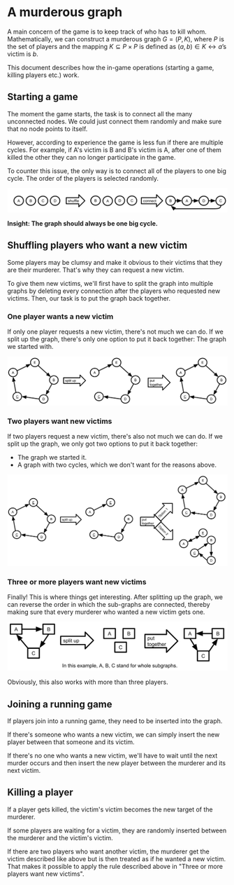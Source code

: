 # A murderous graph

A main concern of the game is to keep track of who has to kill whom.
Mathematically, we can construct a murderous graph $G = (P, K)$, where $P$ is the set of players and the mapping $K \subseteq P \times P$ is defined as $(a,b) \in K \leftrightarrow a \text{'s victim is } b$.

This document describes how the in-game operations (starting a game, killing players etc.) work.

## Starting a game

The moment the game starts, the task is to connect all the many unconnected nodes.
We could just connect them randomly and make sure that no node points to itself.

However, according to experience the game is less fun if there are multiple cycles. For example, if A's victim is B and B's victim is A, after one of them killed the other they can no longer participate in the game.

To counter this issue, the only way is to connect all of the players to one big cycle.
The order of the players is selected randomly.

![start](images/murderous_graph_start.svg)

**Insight: The graph should always be one big cycle.**

## Shuffling players who want a new victim

Some players may be clumsy and make it obvious to their victims that they are their murderer.
That's why they can request a new victim.

To give them new victims, we'll first have to split the graph into multiple graphs by deleting every connection after the players who requested new victims.
Then, our task is to put the graph back together.

### One player wants a new victim

If only one player requests a new victim, there's not much we can do.
If we split up the graph, there's only one option to put it back together:
The graph we started with.

![murderous graph where one player wants a new victim](images/murderous_graph_new_victim_1.svg)

### Two players want new victims

If two players request a new victim, there's also not much we can do.
If we split up the graph, we only got two options to put it back together:

* The graph we started it.
* A graph with two cycles, which we don't want for the reasons above.

![murderous graph where two players want new victims](images/murderous_graph_new_victim_2.svg)

### Three or more players want new victims

Finally!
This is where things get interesting.
After splitting up the graph, we can reverse the order in which the sub-graphs are connected, thereby making sure that every murderer who wanted a new victim gets one.

![murderous graph where three players want new victims](images/murderous_graph_new_victim_3.svg)

Obviously, this also works with more than three players.

## Joining a running game

If players join into a running game, they need to be inserted into the graph.

If there's someone who wants a new victim, we can simply insert the new player between that someone and its victim.

If there's no one who wants a new victim, we'll have to wait until the next murder occurs and then insert the new player between the murderer and its next victim.

## Killing a player

If a player gets killed, the victim's victim becomes the new target of the murderer.

If some players are waiting for a victim, they are randomly inserted between the murderer and the victim's victim.

If there are two players who want another victim, the murderer get the victim described like above but is then treated as if he wanted a new victim.
That makes it possible to apply the rule described above in "Three or more players want new victims".
